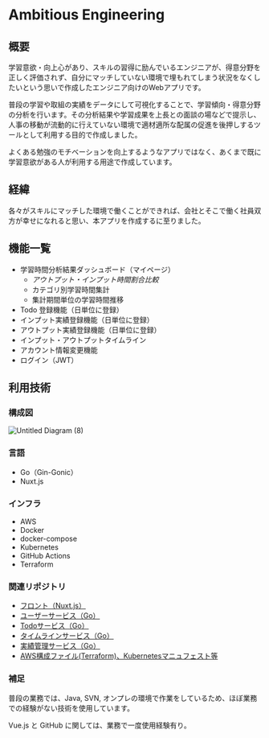 # Ambitious Engineering

## 概要

学習意欲・向上心があり、スキルの習得に励んでいるエンジニアが、得意分野を正しく評価されず、自分にマッチしていない環境で埋もれてしまう状況をなくしたいという思いで作成したエンジニア向けのWebアプリです。

普段の学習や取組の実績をデータにして可視化することで、学習傾向・得意分野の分析を行います。その分析結果や学習成果を上長との面談の場などで提示し、人事の移動が流動的に行えていない環境で適材適所な配属の促進を後押しするツールとして利用する目的で作成しました。

よくある勉強のモチベーションを向上するようなアプリではなく、あくまで既に学習意欲がある人が利用する用途で作成しています。

## 経緯

各々がスキルにマッチした環境で働くことができれば、会社とそこで働く社員双方が幸せになれると思い、本アプリを作成するに至りました。

## 機能一覧

- 学習時間分析結果ダッシュボード（マイページ）
  - *アウトプット・インプット時間割合比較*
  - カテゴリ別学習時間集計
  - 集計期間単位の学習時間推移
- Todo 登録機能（日単位に登録）
- インプット実績登録機能（日単位に登録）
- アウトプット実績登録機能（日単位に登録）
- インプット・アウトプットタイムライン
- アカウント情報変更機能
- ログイン（JWT）

## 利用技術

### 構成図
![Untitled Diagram (8)](https://user-images.githubusercontent.com/72080660/102783682-a978d080-43de-11eb-9742-b8def9fea9c9.png)
### 言語

- Go（Gin-Gonic）
- Nuxt.js

### インフラ

- AWS
- Docker
- docker-compose
- Kubernetes
- GitHub Actions
- Terraform

### 関連リポジトリ
- [フロント（Nuxt.js）](https://github.com/nigoroku/amb-front)
- [ユーザーサービス（Go）](https://github.com/nigoroku/amb-user)
- [Todoサービス（Go）](https://github.com/nigoroku/amb-todo)
- [タイムラインサービス（Go）](https://github.com/nigoroku/amb-boad-list)
- [実績管理サービス（Go）](https://github.com/nigoroku/amb-achievement)
- [AWS構成ファイル(Terraform)、Kubernetesマニュフェスト等](https://github.com/nigoroku/amb-terraform-aws)

### 補足

普段の業務では、Java, SVN, オンプレの環境で作業をしているため、ほぼ業務での経験がない技術を使用しています。

Vue.js と GitHub に関しては、業務で一度使用経験有り。

